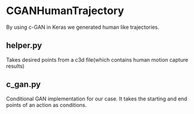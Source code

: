 # CGANHumanTrajectory
By using c-GAN in Keras we generated human like trajectories.

## helper.py

Takes desired points from a c3d file(which contains human motion capture results)

## c_gan.py

Conditional GAN implementation for our case. It takes the starting and end points of an action as conditions.

